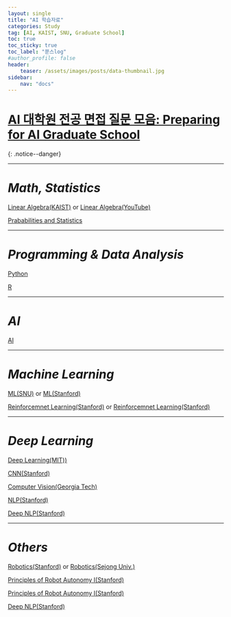 ```yaml
---
layout: single
title: "AI 학습자료"
categories: Study
tag: [AI, KAIST, SNU, Graduate School]
toc: true
toc_sticky: true
toc_label: "쭌스log"
#author_profile: false
header:
    teaser: /assets/images/posts/data-thumbnail.jpg
sidebar:
    nav: "docs"
---
```


# [AI 대학원 전공 면접 질문 모음: Preparing for AI Graduate School](https://github.com/hchoi256/ai-terms/blob/main/README.md)
{: .notice--danger}

****
# *Math, Statistics*
[Linear Algebra(KAIST)](https://kooc.kaist.ac.kr/mathforai/joinLectures/74606) or [Linear Algebra(YouTube)](https://www.youtube.com/playlist?list=PLZHQObOWTQDPD3MizzM2xVFitgF8hE_ab)

[Prababilities and Statistics](https://seeing-theory.brown.edu/index.html#firstPage)

****
# *Programming & Data Analysis*
[Python](https://pll.harvard.edu/course/cs50s-introduction-artificial-intelligence-python?delta=0)

[R](https://pll.harvard.edu/course/data-science-r-basics?delta=2)

****
# *AI*
[AI](https://www.udacity.com/course/intro-to-artificial-intelligence--cs271)

****
# *Machine Learning*
[ML(SNU)](http://www.kmooc.kr/courses/course-v1:SNUk+SNU050_011k+2020_T2/about) or [ML(Stanford)](https://www.coursera.org/learn/machine-learning)

[Reinforcemnet Learning(Stanford)](https://www.youtube.com/watch?v=FgzM3zpZ55o&list=PLoROMvodv4rOSOPzutgyCTapiGlY2Nd8u) or [Reinforcemnet Learning(Stanford)](https://web.stanford.edu/class/cs234/)

****
# *Deep Learning*
[Deep Learning(MIT))](http://introtodeeplearning.com/?fbclid=IwAR2lJl7dG7rODvm16HDeLGGMAqc68p0Z3uSBzNqvYM2GPvO8FinJ-mM9Cpk)

[CNN(Stanford)](https://www.youtube.com/playlist?list=PLC1qU-LWwrF64f4QKQT-Vg5Wr4qEE1Zxk)

[Computer Vision(Georgia Tech)](https://omscs.gatech.edu/cs-6476-computer-vision)

[NLP(Stanford)](http://web.stanford.edu/class/cs224u/)

[Deep NLP(Stanford)](http://web.stanford.edu/class/cs224n/index.html#schedule)

****
# *Others*
[Robotics(Stanford)](https://see.stanford.edu/Course/CS223A) or [Robotics(Sejong Univ.)](http://www.kocw.net/home/search/kemView.do?kemId=1358399)

[Principles of Robot Autonomy I(Stanford)](https://online.stanford.edu/courses/aa274a-principles-robot-autonomy-i)

[Principles of Robot Autonomy I(Stanford)](https://online.stanford.edu/courses/cs237b-principles-robot-autonomy-ii)

[Deep NLP(Stanford)](http://web.stanford.edu/class/cs224n/index.html#schedule)